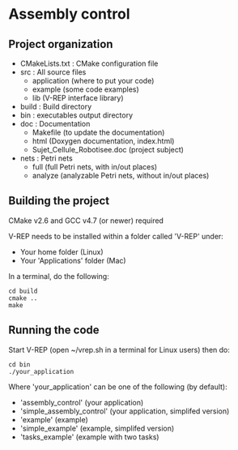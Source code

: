 # Assembly control

## Project organization
- CMakeLists.txt : CMake configuration file
- src : All source files
  - application (where to put your code)
  - example (some code examples)
  - lib (V-REP interface library)
- build : Build directory
- bin : executables output directory
- doc : Documentation
  - Makefile (to update the documentation)
  - html (Doxygen documentation, index.html)
  - Sujet\_Cellule\_Robotisee.doc (project subject)
- nets : Petri nets
  - full (full Petri nets, with in/out places)
  - analyze (analyzable Petri nets, without in/out places)
 
## Building the project
CMake v2.6 and GCC v4.7 (or newer) required

V-REP needs to be installed within a folder called 'V-REP' under:
- Your home folder (Linux)
- Your 'Applications' folder (Mac) 

In a terminal, do the following:
```
cd build
cmake ..
make
```

## Running the code
Start V-REP (open ~/vrep.sh in a terminal for Linux users) then do:
```
cd bin
./your_application
```
Where 'your\_application' can be one of the following (by default):
- 'assembly\_control' (your application)
- 'simple\_assembly\_control' (your application, simplifed version)
- 'example' (example)
- 'simple\_example' (example, simplifed version)
- 'tasks\_example' (example with two tasks)

